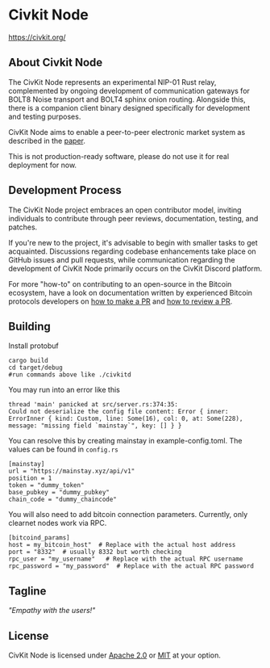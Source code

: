 Civkit Node
===========

https://civkit.org/

About Civkit Node
-----------------

The CivKit Node represents an experimental NIP-01 Rust relay, complemented by ongoing development of communication gateways for BOLT8 Noise transport and BOLT4 sphinx onion routing. Alongside this, there is a companion client binary designed specifically for development and testing purposes.

CivKit Node aims to enable a peer-to-peer electronic market system as described in the [paper](https://github.com/civkit/paper/blob/main/civ_kit_paper.pdf).

This is not production-ready software, please do not use it for real deployment for now.

Development Process
-------------------

The CivKit Node project embraces an open contributor model, inviting individuals to contribute 
through peer reviews, documentation, testing, and patches.

If you're new to the project, it's advisable to begin with smaller tasks to get acquainted.
Discussions regarding codebase enhancements take place on GitHub issues and pull requests, 
while communication regarding the development of CivKit Node primarily occurs on the CivKit Discord platform.

For more "how-to" on contributing to an open-source in the Bitcoin ecosystem, have a look on
documentation written by experienced Bitcoin protocols developers on [how to make a PR](https://github.com/jonatack/bitcoin-development/blob/master/how-to-make-bitcoin-core-prs.md)
and [how to review a PR](https://github.com/jonatack/bitcoin-development/blob/master/how-to-review-bitcoin-core-prs.md).

Building
--------

Install protobuf

```
cargo build
cd target/debug
#run commands above like ./civkitd
```
You may run into an error like this 

```
thread 'main' panicked at src/server.rs:374:35:
Could not deserialize the config file content: Error { inner: ErrorInner { kind: Custom, line: Some(16), col: 0, at: Some(228), message: "missing field `mainstay`", key: [] } }
```

You can resolve this by creating mainstay in example-config.toml. The values can be found in ```config.rs```

```
[mainstay]
url = "https://mainstay.xyz/api/v1"
position = 1
token = "dummy_token"
base_pubkey = "dummy_pubkey"
chain_code = "dummy_chaincode"
```

You will also need to add bitcoin connection parameters. Currently, only clearnet nodes work via RPC.

```
[bitcoind_params]
host = my_bitcoin_host"  # Replace with the actual host address
port = "8332"  # usually 8332 but worth checking
rpc_user = "my_username"   # Replace with the actual RPC username
rpc_password = "my_password"  # Replace with the actual RPC password
```


Tagline
-------

*"Empathy with the users!"*

License
-------

CivKit Node is licensed under [Apache 2.0](LICENSE-APACHE) or [MIT](LICENSE-MIT) at your option.

